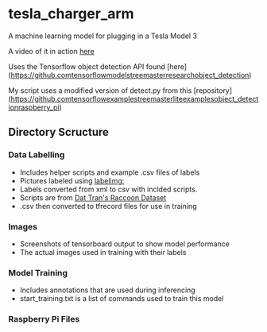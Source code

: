 # tesla_charger_arm
A machine learning model for plugging in a Tesla Model 3

A video of it in action [here](https://www.youtube.comwatchv=octvXMaTG44&t)

Uses the Tensorflow object detection API found [here]
(https://github.comtensorflowmodelstreemasterresearchobject_detection)

My script uses a modified version of detect.py from this [repository]
(https://github.comtensorflowexamplestreemasterliteexamplesobject_detectionraspberry_pi)

## Directory Scructure
### Data Labelling
- Includes helper scripts and example .csv files of labels
- Pictures labeled using [labelimg:](https://github.com/heartexlabs/labelImg)
- Labels converted from xml to csv with inclded scripts.
- Scripts are from [Dat Tran's Raccoon Dataset](https://github.com/datitran/raccoon_dataset)
- .csv then converted to tfrecord files for use in training

### Images
- Screenshots of tensorboard output to show model performance
- The actual images used in training with their labels

### Model Training
- Includes annotations that are used during inferencing
- start_training.txt is a list of commands used to train this model

### Raspberry Pi Files